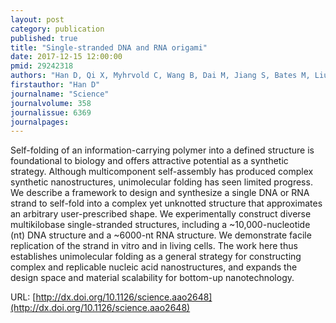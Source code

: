 ```yaml
---
layout: post
category: publication
published: true
title: "Single-stranded DNA and RNA origami"
date: 2017-12-15 12:00:00
pmid: 29242318
authors: "Han D, Qi X, Myhrvold C, Wang B, Dai M, Jiang S, Bates M, Liu Y, An B, Zhang F, Yan H, Yin P"
firstauthor: "Han D"
journalname: "Science"
journalvolume: 358
journalissue: 6369
journalpages: 
---
```


Self-folding of an information-carrying polymer into a defined structure is foundational to biology and offers attractive potential as a synthetic strategy. Although multicomponent self-assembly has produced complex synthetic nanostructures, unimolecular folding has seen limited progress. We describe a framework to design and synthesize a single DNA or RNA strand to self-fold into a complex yet unknotted structure that approximates an arbitrary user-prescribed shape. We experimentally construct diverse multikilobase single-stranded structures, including a ~10,000-nucleotide (nt) DNA structure and a ~6000-nt RNA structure. We demonstrate facile replication of the strand in vitro and in living cells. The work here thus establishes unimolecular folding as a general strategy for constructing complex and replicable nucleic acid nanostructures, and expands the design space and material scalability for bottom-up nanotechnology.

URL: [http://dx.doi.org/10.1126/science.aao2648](http://dx.doi.org/10.1126/science.aao2648)
